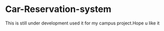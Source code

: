 # Car-Reservation-system
This is still under development used it for my campus project.Hope u like it